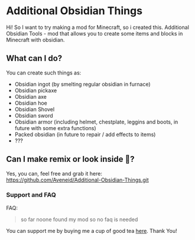 # Additional Obsidian Things

Hi! So I want to try making a mod for Minecraft, so i created this. 
Additional Obsidian Tools - mod that allows you to create some items and blocks in Minecraft with obsidian.


## What can I do?
You can create such things as:
 - Obsidian ingot (by smelting regular obsidian in furnace)
 - Obsidian pickaxe
 - Obsidian axe
 - Obsidian hoe
 - Obsidian Shovel
 - Obsidian sword
 - Obsidian armor (including helmet, chestplate, leggins and boots, in future with some extra functions)
 - Packed obsidian (in future to repair / add effects to items)
 - ???

## Can I make remix or look inside 👀?
Yes, you can, feel free and grab it here:
    https://github.com/Aveneid/Additional-Obsidian-Things.git


### Support and FAQ
FAQ:
> so far noone found my mod so no faq is needed


You can support me by buying me a cup of good tea [here](https://paypal.me/Aveneid). Thank You!
